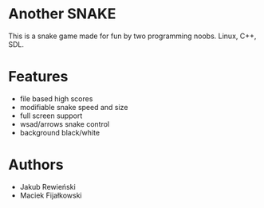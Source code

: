 Another SNAKE
=============

This is a snake game made for fun by two programming noobs.
Linux, C++, SDL.

Features
========
- file based high scores
- modifiable snake speed and size
- full screen support
- wsad/arrows snake control
- background black/white

Authors
=======
- Jakub Rewieński
- Maciek Fijałkowski

